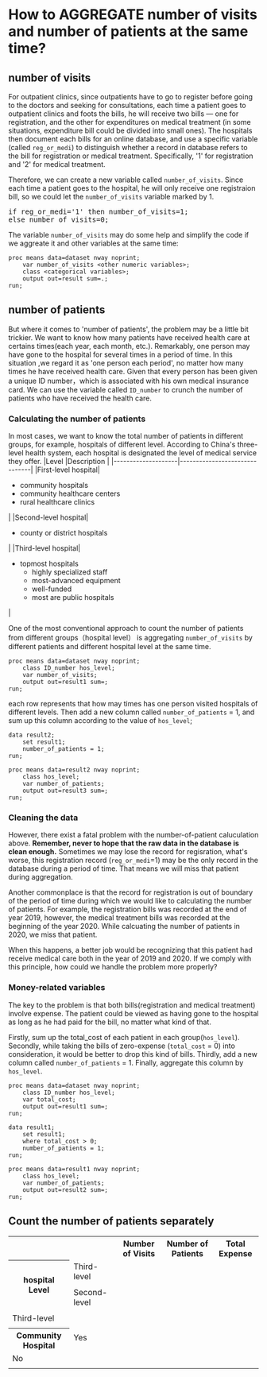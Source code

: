 # How to AGGREGATE number of visits and number of patients at the same time?

## number of visits
For outpatient clinics,  since outpatients have to go to register before going to the doctors and seeking for consultations, each time a patient goes to outpatient clinics and foots the bills, he will receive two bills — one for registration, and the other for expenditures on medical treatment (in some situations, expenditure bill could be divided into small ones). The hospitals then document each bills for an online database, and use a specific variable (called `reg_or_medi`) to distinguish whether a record in database refers to the bill for registration or medical treatment. Specifically, '1' for registration and '2' for medical treatment.

Therefore, we can create a new variable called `number_of_visits`. Since each time a patient goes to the hospital, he will only receive one registraion bill, so we could let the `number_of_visits` variable marked by 1.

<pre>
if reg_or_medi='1' then number_of_visits=1;
else number_of_visits=0;
</pre>

The variable `number_of_visits` may do some help and simplify the code if we aggreate it and other variables at the same time:

```sas
proc means data=dataset nway noprint;
	var number_of_visits <other numeric variables>;
	class <categorical variables>;
	output out=result sum=.;
run;
```

## number of patients
But where it comes to 'number of patients', the problem may be a little bit trickier. We want to know how many patients have received health care at certains times(each year, each month, etc.). Remarkably, one person may have gone to the hospital for several times in a period of time. In this situation ,we regard it as 'one person each period', no matter how many times he have received health care.
Given that every person has been given a unique ID number，which is associated with his own medical insurance card. We can use the variable called `ID_number` to crunch the number of patients who have received the health care.

### Calculating the number of patients
In most cases, we want to know the total number of patients in different groups, for example, hospitals of different level. According to China's three-level health system, each hospital is designated the level of medical service they offer. 
|Level               |Description                    |
|--------------------|-------------------------------|
|First-level hospital|<ul><li>community hospitals</li><li>community healthcare centers</li><li>rural healthcare clinics</li></ul>|
|Second-level hospital|<ul><li>county or district hospitals</li></ul>|
|Third-level hospital|<ul><li>topmost hospitals<ul><li>highly specialized staff</li><li>most-advanced equipment</li><li>well-funded</li><li>most are public hospitals</li></ul></li></ul>|

One of the most conventional approach to count the number of patients from different groups（hospital level） is aggregating `number_of_visits` by different patients and different hospital level at the same time.

```sas
proc means data=dataset nway noprint;
	class ID_number hos_level;
	var number_of_visits;
	output out=result1 sum=;
run;
```
each row represents that how may times has one person visited hospitals of different levels. Then add a new column called `number_of_patients` = 1, and sum up this column according to the value of `hos_level`;
```sas
data result2;
	set result1;
	number_of_patients = 1;
run;

proc means data=result2 nway noprint;
	class hos_level;
	var number_of_patients;
	output out=result3 sum=;
run;
```
### Cleaning the data
However, there exist a fatal problem with the number-of-patient caluculation above. **Remember, never to hope that the raw data in the database is clean enough.** Sometimes we may lose the record for regisration, what's worse, this registration record (`reg_or_medi`=1) may be the only record in the database during a period of time. That means we will miss that patient during aggregation.

Another commonplace is that the record for registration is out of boundary of the period of time during which we would like to calculating the number of patients. For example, the registration bills was recorded at the end of year 2019, however, the medical treatment bills was recorded at the beginning of the year 2020. While calcuating the number of patients in 2020, we miss that patient.

When this happens, a better job would be recognizing that this patient had receive medical care both in the year of 2019 and 2020. If we comply with this principle, how could we handle the problem more properly? 
### Money-related variables
The key to the problem is that both bills(registration and medical treatment) involve expense. The patient could be viewed as having gone to the hospital as long as he had paid for the bill, no matter what kind of that.

Firstly, sum up the total_cost of each patient in each group(`hos_level`). Secondly, while taking the bills of zero-expense (`total_cost` = 0) into consideration, it would be better to drop this kind of bills. Thirdly, add a new column called `number_of_patients` = 1. Finally, aggregate this column by `hos_level`.
```sas
proc means data=dataset nway noprint;
	class ID_number hos_level;
	var total_cost;
	output out=result1 sum=;
run;

data result1;
	set result1;
	where total_cost > 0;
	number_of_patients = 1;
run;

proc means data=result1 nway noprint;
	class hos_level;
	var number_of_patients;
	output out=result2 sum=;
run;
```

## Count the number of patients separately

<table>
<tr><td></td><td></td><th>Number of Visits</th><th>Number of Patients</th><th>Total Expense</th></tr>
<tr><th rowspan="3">hospital Level</th><td>Third-level</td></tr><td></td><td></td><td></td>
<tr><td>Second-level</td></tr><td></td><td></td><td></td>
<tr><td>Third-level</td></tr><td></td><td></td><td></td>
<tr><th rowspan="2">Community Hospital</th><td>Yes</td></tr><td></td><td></td><td></td>
<tr><td>No</td></tr><td></td><td></td><td></td>
</table>
